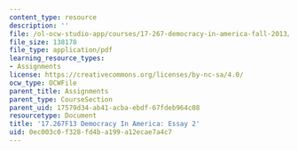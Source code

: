 ```yaml
---
content_type: resource
description: ''
file: /ol-ocw-studio-app/courses/17-267-democracy-in-america-fall-2013/0ec003c0f328fd4ba199a12ecae7a4c7_MIT17_267F13_Essay_2.pdf
file_size: 138178
file_type: application/pdf
learning_resource_types:
- Assignments
license: https://creativecommons.org/licenses/by-nc-sa/4.0/
ocw_type: OCWFile
parent_title: Assignments
parent_type: CourseSection
parent_uid: 17579d34-ab41-acba-ebdf-67fdeb964c08
resourcetype: Document
title: '17.267F13 Democracy In America: Essay 2'
uid: 0ec003c0-f328-fd4b-a199-a12ecae7a4c7
---
```

